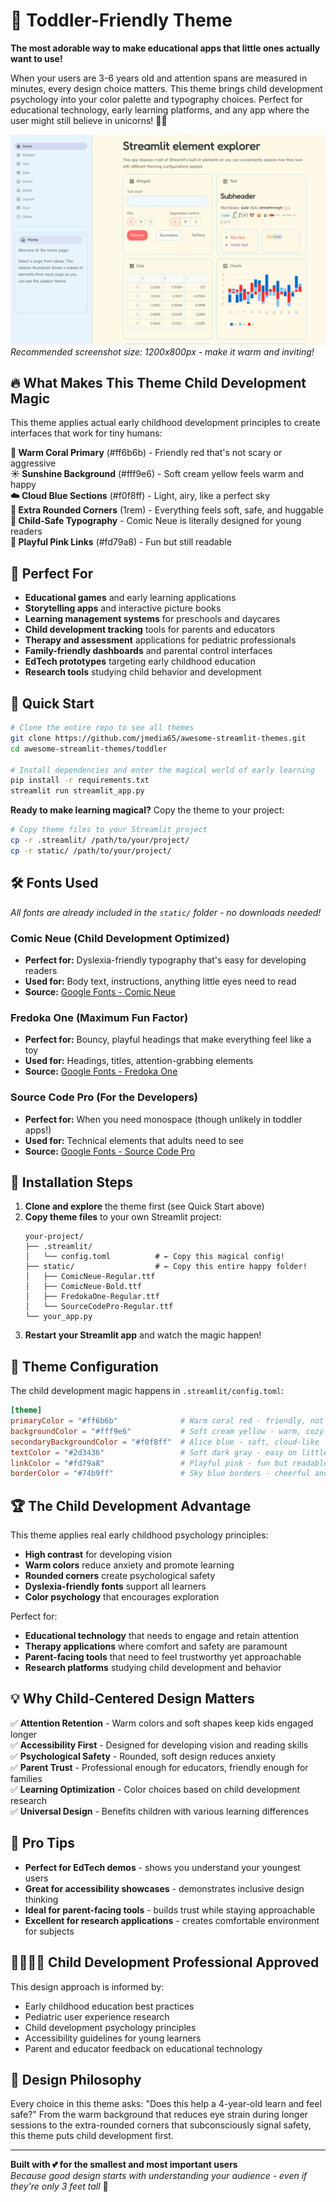 # 🧸 Toddler-Friendly Theme

**The most adorable way to make educational apps that little ones actually want to use!**

When your users are 3-6 years old and attention spans are measured in minutes, every design choice matters. This theme brings child development psychology into your color palette and typography choices. Perfect for educational technology, early learning platforms, and any app where the user might still believe in unicorns! 🌈✨

![Toddler-Friendly Theme](toddler.png)
_Recommended screenshot size: 1200x800px - make it warm and inviting!_

## 🔥 What Makes This Theme Child Development Magic

This theme applies actual early childhood development principles to create interfaces that work for tiny humans:

**🍑 Warm Coral Primary** (#ff6b6b) - Friendly red that's not scary or aggressive  
**☀️ Sunshine Background** (#fff9e6) - Soft cream yellow feels warm and happy  
**☁️ Cloud Blue Sections** (#f0f8ff) - Light, airy, like a perfect sky  
**🎈 Extra Rounded Corners** (1rem) - Everything feels soft, safe, and huggable  
**👶 Child-Safe Typography** - Comic Neue is literally designed for young readers  
**🎪 Playful Pink Links** (#fd79a8) - Fun but still readable

## 🎯 Perfect For

- **Educational games** and early learning applications
- **Storytelling apps** and interactive picture books
- **Learning management systems** for preschools and daycares
- **Child development tracking** tools for parents and educators
- **Therapy and assessment** applications for pediatric professionals
- **Family-friendly dashboards** and parental control interfaces
- **EdTech prototypes** targeting early childhood education
- **Research tools** studying child behavior and development

## 🚀 Quick Start

```bash
# Clone the entire repo to see all themes
git clone https://github.com/jmedia65/awesome-streamlit-themes.git
cd awesome-streamlit-themes/toddler

# Install dependencies and enter the magical world of early learning
pip install -r requirements.txt
streamlit run streamlit_app.py
```

**Ready to make learning magical?** Copy the theme to your project:

```bash
# Copy theme files to your Streamlit project
cp -r .streamlit/ /path/to/your/project/
cp -r static/ /path/to/your/project/
```

## 🛠️ Fonts Used

_All fonts are already included in the `static/` folder - no downloads needed!_

### Comic Neue (Child Development Optimized)

- **Perfect for:** Dyslexia-friendly typography that's easy for developing readers
- **Used for:** Body text, instructions, anything little eyes need to read
- **Source:** [Google Fonts - Comic Neue](https://fonts.google.com/specimen/Comic+Neue)

### Fredoka One (Maximum Fun Factor)

- **Perfect for:** Bouncy, playful headings that make everything feel like a toy
- **Used for:** Headings, titles, attention-grabbing elements
- **Source:** [Google Fonts - Fredoka One](https://fonts.google.com/specimen/Fredoka+One)

### Source Code Pro (For the Developers)

- **Perfect for:** When you need monospace (though unlikely in toddler apps!)
- **Used for:** Technical elements that adults need to see
- **Source:** [Google Fonts - Source Code Pro](https://fonts.google.com/specimen/Source+Code+Pro)

## 📁 Installation Steps

1. **Clone and explore** the theme first (see Quick Start above)
2. **Copy theme files** to your own Streamlit project:
   ```
   your-project/
   ├── .streamlit/
   │   └── config.toml          # ← Copy this magical config!
   ├── static/                  # ← Copy this entire happy folder!
   │   ├── ComicNeue-Regular.ttf
   │   ├── ComicNeue-Bold.ttf
   │   ├── FredokaOne-Regular.ttf
   │   └── SourceCodePro-Regular.ttf
   └── your_app.py
   ```
3. **Restart your Streamlit app** and watch the magic happen!

## 🎨 Theme Configuration

The child development magic happens in `.streamlit/config.toml`:

```toml
[theme]
primaryColor = "#ff6b6b"              # Warm coral red - friendly, not scary
backgroundColor = "#fff9e6"           # Soft cream yellow - warm, cozy
secondaryBackgroundColor = "#f0f8ff"  # Alice blue - soft, cloud-like
textColor = "#2d3436"                 # Soft dark gray - easy on little eyes
linkColor = "#fd79a8"                 # Playful pink - fun but readable
borderColor = "#74b9ff"               # Sky blue borders - cheerful and bright
```

## 🏆 The Child Development Advantage

This theme applies real early childhood psychology principles:

- **High contrast** for developing vision
- **Warm colors** reduce anxiety and promote learning
- **Rounded corners** create psychological safety
- **Dyslexia-friendly fonts** support all learners
- **Color psychology** that encourages exploration

Perfect for:

- **Educational technology** that needs to engage and retain attention
- **Therapy applications** where comfort and safety are paramount
- **Parent-facing tools** that need to feel trustworthy yet approachable
- **Research platforms** studying child development and behavior

## 💡 Why Child-Centered Design Matters

✅ **Attention Retention** - Warm colors and soft shapes keep kids engaged longer  
✅ **Accessibility First** - Designed for developing vision and reading skills  
✅ **Psychological Safety** - Rounded, soft design reduces anxiety  
✅ **Parent Trust** - Professional enough for educators, friendly enough for families  
✅ **Learning Optimization** - Color choices based on child development research  
✅ **Universal Design** - Benefits children with various learning differences

## 🎯 Pro Tips

- **Perfect for EdTech demos** - shows you understand your youngest users
- **Great for accessibility showcases** - demonstrates inclusive design thinking
- **Ideal for parent-facing tools** - builds trust while staying approachable
- **Excellent for research applications** - creates comfortable environment for subjects

## 👨‍👩‍👧‍👦 Child Development Professional Approved

This design approach is informed by:

- Early childhood education best practices
- Pediatric user experience research
- Child development psychology principles
- Accessibility guidelines for young learners
- Parent and educator feedback on educational technology

## 🎈 Design Philosophy

Every choice in this theme asks: "Does this help a 4-year-old learn and feel safe?" From the warm background that reduces eye strain during longer sessions to the extra-rounded corners that subconsciously signal safety, this theme puts child development first.

---

**Built with 💕 for the smallest and most important users**  
_Because good design starts with understanding your audience - even if they're only 3 feet tall_ 🌈
